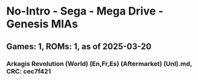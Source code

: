 # No-Intro - Sega - Mega Drive - Genesis MIAs
## Games: 1, ROMs: 1, as of 2025-03-20

### Arkagis Revolution (World) (En,Fr,Es) (Aftermarket) (Unl).md, CRC: cec7f421
